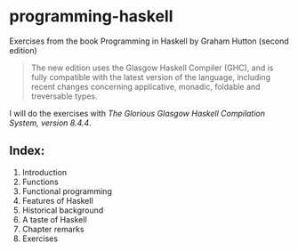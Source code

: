 # programming-haskell
Exercises from the book Programming in Haskell by Graham Hutton (second edition)

> The new edition uses the Glasgow Haskell Compiler (GHC), and is fully compatible with the latest version of the language, including recent changes concerning applicative, monadic, foldable and treversable types.

I will do the exercises with 
*The Glorious Glasgow Haskell Compilation System, version 8.4.4*.

## Index:

1. Introduction
  1. Functions
  1. Functional programming
  1. Features of Haskell
  1. Historical background
  1. A taste of Haskell
  1. Chapter remarks
  1. Exercises

